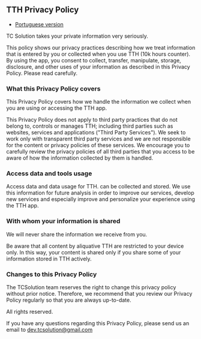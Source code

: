 ## TTH Privacy Policy

* [Portuguese version](../privacyPolicy/tth/privacy_policy-pt.html)

TC Solution takes your private information very seriously.

This policy shows our privacy practices describing how we treat information that is entered by you or collected when you use TTH (10k hours counter).
By using the app, you consent to collect, transfer, manipulate, storage, disclosure, and other uses of your information as described in this Privacy Policy. Please read carefully.

### What this Privacy Policy covers

This Privacy Policy covers how we handle the information we collect when you are using or accessing the TTH app.

This Privacy Policy does not apply to third party practices that do not belong to, controls or manages TTH; including third parties such as websites, services and applications ("Third Party Services"). We seek to work only with transparent third party services and we are not responsible for the content or privacy policies of these services. We encourage you to carefully review the privacy policies of all third parties that you access to be aware of how the information collected by them is handled.

### Access data and tools usage

Access data and data usage for TTH. can be collected and stored. We use this information for future analysis in order to improve our services, develop new services and especially improve and personalize your experience using the TTH app.

### With whom your information is shared

We will never share the information we receive from you.

Be aware that all content by aliquative TTH are restricted to your device only. In this way, your content is shared only if you share some of your information stored in TTH actively.

### Changes to this Privacy Policy

The TCSolution team reserves the right to change this privacy policy without prior notice. Therefore, we recommend that you review our Privacy Policy regularly so that you are always up-to-date.

All rights reserved.

If you have any questions regarding this Privacy Policy, please send us an email to [dev.tcsolution@gmail.com](mailto:dev.tcsolution@gmail.com)





